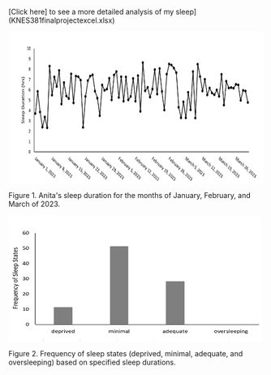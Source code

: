 [Click here] to see a more detailed analysis of my sleep](KNES381finalprojectexcel.xlsx)

<img align ="center" width="600" height="300" src="sleepdurationovertime.jpg">

<p> Figure 1. Anita's sleep duration for the months of January, February, and March of 2023. </p>

<img align ="center" width="500" height="250" src="sleepstatefrequency.jpg">

<p> Figure 2. Frequency of sleep states (deprived, minimal, adequate, and oversleeping) based on specified sleep durations. </p>

